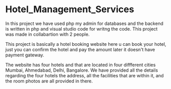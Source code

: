 # Hotel_Management_Services


In this project we have used php my admin for databases and the backend is written in php and visual studio code for writng the code. This project was made in collabartion with 2 people.

This project is basically a hotel booking website here u can book your hotel, just you can confirm the hotel and pay the amount later it doesn't have payment gateway.

The website has four hotels and that are located in four diffferent cities Mumbai, Ahmedabad, Delhi, Bangalore. We have provided all the details regarding the four hotels the address, all the facilities that are within it, and the room photos are all provided in there.
